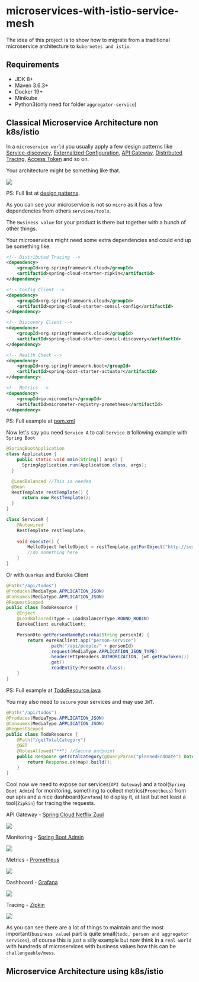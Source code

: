 # microservices-with-istio-service-mesh

The idea of this project is to show how to migrate from a traditional microservice architecture to `kubernetes and istio`.

## Requirements

 - JDK 8+
 - Maven 3.6.3+
 - Docker 19+
 - Minikube
 - Python3(only need for folder `aggregator-service`) 

## Classical Microservice Architecture non k8s/istio

In a `microservice world` you usually apply a few design patterns like [Service-discovery](https://microservices.io/patterns/server-side-discovery.html), [Externalized Configuration](https://microservices.io/patterns/externalized-configuration.html), [API Gateway](https://microservices.io/patterns/apigateway.html), [Distributed Tracing](https://microservices.io/patterns/observability/distributed-tracing.html), [Access Token](https://microservices.io/patterns/security/access-token.html) and so on.
 
Your architecture might be something like that.

![](docs/microservice_gcp.png)

PS: Full list at [design patterns](https://microservices.io/patterns/microservices.html).

As you can see your microservice is not so `micro` as it has a few dependencies from others `services/tools`.

The `Business value` for your product is there but together with a bunch of other things.

Your microservices might need some extra dependencies and could end up be something like:

```xml
<!-- Distributed Tracing -->
<dependency>
    <groupId>org.springframework.cloud</groupId>
    <artifactId>spring-cloud-starter-zipkin</artifactId>
</dependency>

<!-- Config Client -->
<dependency>
    <groupId>org.springframework.cloud</groupId>
    <artifactId>spring-cloud-starter-consul-config</artifactId>
</dependency>

<!-- Discovery Client -->
<dependency>
    <groupId>org.springframework.cloud</groupId>
    <artifactId>spring-cloud-starter-consul-discovery</artifactId>
</dependency>

<!-- Health Check -->
<dependency>
    <groupId>org.springframework.boot</groupId>
    <artifactId>spring-boot-starter-actuator</artifactId>
</dependency>

<!-- Metrics -->
<dependency>
    <groupId>io.micrometer</groupId>
    <artifactId>micrometer-registry-prometheus</artifactId>
</dependency>
```

PS: Full example at [pom.xml](person-service/pom.xml)

Now let's say you need `Service A` to call `Service B` following example with `Spring Boot`

```java
@SpringBootApplication
class Application {
    public static void main(String[] args) {
      SpringApplication.run(Application.class, args);
  }

  @LoadBalanced //This is needed
  @Bean
  RestTemplate restTemplate() {
      return new RestTemplate();
  }
}

class ServiceA {
    @Autowired
    RestTemplate restTemplate;
  
    void execute() {
        HelloObject helloObject = restTemplate.getForObject("http://service-a/hello", ServiceBDto.class);
        //do something here
    }
}
```

Or with `Quarkus` and Eureka Client

```java
@Path("/api/todos")
@Produces(MediaType.APPLICATION_JSON)
@Consumes(MediaType.APPLICATION_JSON)
@RequestScoped
public class TodoResource {
    @Inject
    @LoadBalanced(type = LoadBalancerType.ROUND_ROBIN)
    EurekaClient eurekaClient;

    PersonDto getPersonNameByEureka(String personId) {
        return eurekaClient.app("person-service")
                .path("/api/people/" + personId)
                .request(MediaType.APPLICATION_JSON_TYPE)
                .header(HttpHeaders.AUTHORIZATION, jwt.getRawToken())
                .get()
                .readEntity(PersonDto.class);
    }
}
``` 

PS: Full example at [TodoResource.java](todo-service/src/main/java/com/github/todo/TodoResource.java#L120)

You may also need to `secure` your services and may use `JWT`.

```java
@Path("/api/todos")
@Produces(MediaType.APPLICATION_JSON)
@Consumes(MediaType.APPLICATION_JSON)
@RequestScoped
public class TodoResource {
    @Path("/getTotalCategory")
    @GET
    @RolesAllowed("**") //Secure endpoint
    public Response getTotalCategory(@QueryParam("plannedEndDate") Date plannedEndDate) {
        return Response.ok(map).build();
    }
}
```

Cool now we need to expose our services(`API Gateway`) and a tool(`Spring Boot Admin`) for monitoring, something to collect metrics(`Prometheus`) from our apis and a nice dashboard(`Grafana`) to display it, at last but not least a tool(`Zipkin`) for tracing the requests.

API Gateway - [Spring Cloud Netflix Zuul](https://cloud.spring.io/spring-cloud-netflix/multi/multi__router_and_filter_zuul.html) 

![](docs/api_gateway.png)

Monitoring - [Spring Boot Admin](https://github.com/codecentric/spring-boot-admin) 

![](docs/spring_boot_admin.png)

Metrics - [Prometheus](https://prometheus.io/) 

![](docs/prometheus.png)

Dashboard - [Grafana](https://grafana.com/) 

![](docs/grafana.png)

Tracing - [Zipkin](https://zipkin.io/) 

![](docs/zipkin.png)

As you can see there are a lot of things to maintain and the most important(`business value`) part is quite small(`todo, person and aggregator services`), of course this is just a silly example but now think in a `real world` with hundreds of microservices with business values how this can be `challengeable/mess`. 

## Microservice Architecture using k8s/istio